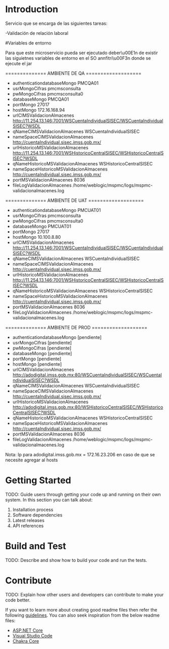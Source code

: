 # Introduction 
Servicio que se encarga de las siguientes tareas:

-Validación de relación laboral

#Variables de entorno

Para que este microservicio pueda ser ejecutado deber\u00E1n de existir las siguietnes variables de entorno en el SO annfitri\u00F3n donde se ejecute el jar

============== AMBIENTE DE QA ===================

- authenticationdatabaseMongo PMCQA01
- usrMongoCifras pmcmsconsulta
- pwMongoCifras pmcmsconsulta0
- databaseMongo PMCQA01
- portMongo 27017
- hostMongo 172.16.168.94
- urlCIMSValidacionAlmacenes http://11.254.13.146:7001/WSCuentaIndividualSISEC/WSCuentaIndividualSISEC?WSDL
- qNameCIMSValidacionAlmacenes WSCuentaIndividualSISEC
- nameSpaceCIMSValidacionAlmacenes http://cuentaIndividual.sisec.imss.gob.mx/
- urlHistoricoMSValidacionAlmacenes http://11.254.13.146:7001/WSHistoricoCentralSISEC/WSHistoricoCentralSISEC?WSDL
- qNameHistoricoMSValidacionAlmacenes WSHistoricoCentralSISEC
- nameSpaceHistoricoMSValidacionAlmacenes http://cuentaIndividual.sisec.imss.gob.mx/
- portMSValidacionAlmacenes 8036
- fileLogValidacionAlmacenes /home/weblogic/mspmc/logs/mspmc-validacionalmacenes.log

============== AMBIENTE DE UAT ===================

- authenticationdatabaseMongo PMCUAT01
- usrMongoCifras pmcmsconsulta
- pwMongoCifras pmcmsconsulta0
- databaseMongo PMCUAT01
- portMongo 27017
- hostMongo 10.100.8.80
- urlCIMSValidacionAlmacenes http://11.254.13.146:7001/WSCuentaIndividualSISEC/WSCuentaIndividualSISEC?WSDL
- qNameCIMSValidacionAlmacenes WSCuentaIndividualSISEC
- nameSpaceCIMSValidacionAlmacenes http://cuentaIndividual.sisec.imss.gob.mx/
- urlHistoricoMSValidacionAlmacenes http://11.254.13.146:7001/WSHistoricoCentralSISEC/WSHistoricoCentralSISEC?WSDL
- qNameHistoricoMSValidacionAlmacenes WSHistoricoCentralSISEC
- nameSpaceHistoricoMSValidacionAlmacenes http://cuentaIndividual.sisec.imss.gob.mx/
- portMSValidacionAlmacenes 8036
- fileLogValidacionAlmacenes /home/weblogic/mspmc/logs/mspmc-validacionalmacenes.log

============== AMBIENTE DE PROD ===================

- authenticationdatabaseMongo [pendiente]
- usrMongoCifras [pendiente]
- pwMongoCifras [pendiente]
- databaseMongo [pendiente]
- portMongo [pendiente]
- hostMongo [pendiente]
- urlCIMSValidacionAlmacenes http://adodigital.imss.gob.mx:80/WSCuentaIndividualSISEC/WSCuentaIndividualSISEC?WSDL
- qNameCIMSValidacionAlmacenes WSCuentaIndividualSISEC
- nameSpaceCIMSValidacionAlmacenes http://cuentaIndividual.sisec.imss.gob.mx/
- urlHistoricoMSValidacionAlmacenes http://adodigital.imss.gob.mx:80/WSHistoricoCentralSISEC/WSHistoricoCentralSISEC?WSDL
- qNameHistoricoMSValidacionAlmacenes WSHistoricoCentralSISEC
- nameSpaceHistoricoMSValidacionAlmacenes http://cuentaIndividual.sisec.imss.gob.mx/
- portMSValidacionAlmacenes 8036
- fileLogValidacionAlmacenes /home/weblogic/mspmc/logs/mspmc-validacionalmacenes.log

Nota: Ip para adodigital.imss.gob.mx = 172.16.23.206 en caso de que se necesite agregar al hosts


# Getting Started
TODO: Guide users through getting your code up and running on their own system. In this section you can talk about:
1.	Installation process
2.	Software dependencies
3.	Latest releases
4.	API references

# Build and Test
TODO: Describe and show how to build your code and run the tests. 

# Contribute
TODO: Explain how other users and developers can contribute to make your code better. 

If you want to learn more about creating good readme files then refer the following [guidelines](https://docs.microsoft.com/en-us/azure/devops/repos/git/create-a-readme?view=azure-devops). You can also seek inspiration from the below readme files:
- [ASP.NET Core](https://github.com/aspnet/Home)
- [Visual Studio Code](https://github.com/Microsoft/vscode)
- [Chakra Core](https://github.com/Microsoft/ChakraCore)